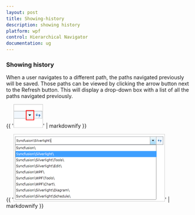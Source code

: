 ```yaml
---
layout: post
title: Showing-history
description: showing history 
platform: wpf
control: Hierarchical Navigator
documentation: ug
---
```


### Showing history 

When a user navigates to a different path, the paths navigated previously will be saved. Those paths can be viewed by clicking the arrow button next to the Refresh button. This will display a drop-down box with a list of all the paths navigated previously.

{{ '![](Showing-history_images/Showing-history_img1.png)' | markdownify }}



{{ '![](Showing-history_images/Showing-history_img2.png)' | markdownify }}



